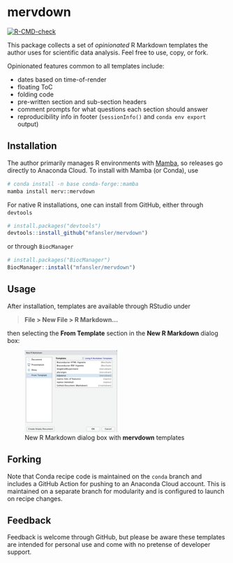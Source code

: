 
<!-- README.md is generated from README.Rmd. Please edit that file -->

# mervdown

<!-- badges: start -->

[![R-CMD-check](https://github.com/mfansler/mervdown/workflows/R-CMD-check/badge.svg)](https://github.com/mfansler/mervdown/actions)
<!-- badges: end -->

This package collects a set of *opinionated* R Markdown templates the
author uses for scientific data analysis. Feel free to use, copy, or
fork.

Opinionated features common to all templates include:

-   dates based on time-of-render
-   floating ToC
-   folding code
-   pre-written section and sub-section headers
-   comment prompts for what questions each section should answer
-   reproducibility info in footer (`sessionInfo()` and
    `conda env export` output)

## Installation

The author primarily manages R environments with
[Mamba](https://mamba.readthedocs.io/en/latest/), so releases go
directly to Anaconda Cloud. To install with Mamba (or Conda), use

``` bash
# conda install -n base conda-forge::mamba
mamba install merv::mervdown
```

For native R installations, one can install from GitHub, either through
`devtools`

``` r
# install.packages("devtools")
devtools::install_github("mfansler/mervdown")
```

or through `BiocManager`

``` r
# install.packages("BiocManager")
BiocManager::install("mfansler/mervdown")
```

## Usage

After installation, templates are available through RStudio under

> **File \> New File \> R Markdown…**

then selecting the **From Template** section in the **New R Markdown**
dialog box:

<figure>
<img src="man/figures/new-rmd-dialog.png" style="width:50.0%" alt="New R Markdown dialog box with mervdown templates" /><figcaption aria-hidden="true">New R Markdown dialog box with <strong>mervdown</strong> templates</figcaption>
</figure>

## Forking

Note that Conda recipe code is maintained on the `conda` branch and
includes a GitHub Action for pushing to an Anaconda Cloud account. This
is maintained on a separate branch for modularity and is configured to
launch on recipe changes.

## Feedback

Feedback is welcome through GitHub, but please be aware these templates
are intended for personal use and come with no pretense of developer
support.
